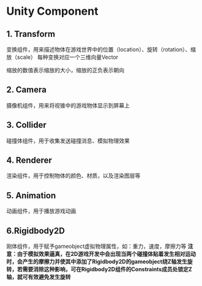# Unity Component

## 1. Transform
变换组件，用来描述物体在游戏世界中的位置（location）、旋转（rotation）、缩放（scale）
每种变换对应一个三维向量Vector

缩放的数值表示缩放的大小，缩放的正负表示朝向

## 2. Camera
摄像机组件，用来将视锥中的游戏物体显示到屏幕上

## 3. Collider
碰撞体组件，用于收集发送碰撞消息、模拟物理效果

## 4. Renderer
渲染组件，用于控制物体的颜色、材质，以及渲染图层等

## 5. Animation
动画组件，用于播放游戏动画

## 6.Rigidbody2D
刚体组件，用于赋予gameobject虚拟物理属性，如：重力，速度，摩擦力等
**注意：由于模拟效果逼真，在2D游戏开发中会出现当两个碰撞体贴着发生相对运动时，会产生的摩擦力并使其中添加了Rigidbody2D的gameobject绕Z轴发生旋转，若需要消除这种影响，可在Rigidbody2D组件的Constraints成员处锁定Z轴，就可有效避免发生旋转**